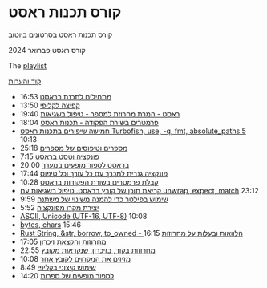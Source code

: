 # קורס תכנות ראסט

קורס תכנות ראסט בסרטונים ביוטוב

קורס ראסט פברואר 2024

The [playlist](https://www.youtube.com/playlist?list=PLm2NBp4tb5F3QZNMW6bEt3IoAQAu2LAPs)



[קוד והערות](https://github.com/szabgab/learning-rust-in-hebrew-2024-02-25)


* [מתחילים לתכנת בראסט](./rust-course-1.md) 16:53
* [קפיצה לקליפי](./rust-course-2.md) 13:50
* [ראסט - המרת מחרוזת למספר - טיפול בשגיאות](./rust-course-3.md) 19:40
* [פרמטרים בשורת הפקודה - תכנות ראסט](./rust-course-4.md) 18:04
* [חמישה שיפורים בתכנות ראסט Turbofish, use, -q, fmt, absolute_paths 5](./rust-course-5.md) 10:13
* [מספרים וטיפוסים של מספרים](./rust-course-6.md) 25:18
* [פונקציה וטסט בראסט](./rust-course-7.md) 7:15
* [בראסט לספור מופעים במערך](./rust-course-8.md) 20:00
* [פונקציה גנרית למכרך עם כל עורך וכל טיפוס](./rust-course-9.md) 17:44
* [קבלת פרמטרים בשורת הפקודות בראסט](./rust-course-10.md) 10:28
* [קריאת תוכן של קובץ בראסט. טיפול בשגיאות עם unwrap, expect, match](./rust-course-11.md) 23:12
* [שימוש בפילטר כדי להמנה משינוי של משתנה](./rust-course-12.md) 9:59
* [יצירת מקרו מפונקציה](./rust-course-13.md) 5:52
* [ASCII, Unicode (UTF-16, UTF-8)](./rust-course-14.md) 10:08
* [bytes, chars](./rust-course-15.md) 15:46
* [Rust String, &str, borrow, to_owned - הלוואות ובעלות על מחרוזות](./rust-course-16.md) 16:15
* [מחרוזות והקצאת זיכרון](./rust-course-17.md) 17:05
* [מחרוזות בקוד, בזיכרון, שנקראות מקובץ](./rust-course-18.md) 22:55
* [מזיזים את המקרוים לקובץ אחר](./rust-course-19.md) 10:08
* [שימוש קיצוני בקליפי](./rust-course-20.md) 8:49
* [לספור מופעים של ספרות](./rust-course-21.md) 14:20



